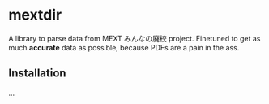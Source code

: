 # mextdir

A library to parse data from MEXT みんなの廃校 project. Finetuned to get as much **accurate** data as possible, because PDFs are a pain in the ass.

## Installation

...